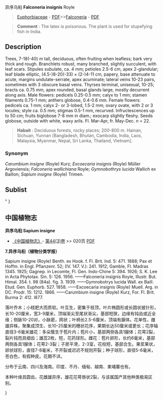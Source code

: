 异序乌桕  **Falconeria insignis** Royle

> [Euphorbiaceae](http://www.iplant.cn/info/Euphorbiaceae?t=foc) - [PDF](http://www.iplant.cn/foc/pdf/Euphorbiaceae.pdf)>>[Falconeria](http://www.iplant.cn/info/Falconeria?t=foc) - [PDF](http://www.iplant.cn/foc/pdf/Falconeria.pdf)


> **Comment** : 
> The latex is poisonous. The plant is used for stupefying fish in India.

## Description

Trees, 7-18(-40) m tall, deciduous, often fruiting when leafless; bark very thick and rough. Branchlets robust, many branched, slightly succulent, with leaf scars. Stipules subulate, ca. 4 mm; petioles 2.5-6 cm, apex 2-glandular; leaf blade elliptic, (4.5-)8-20(-33) × (2-)4-11 cm, papery, base attenuate to acute, margins undulate-serrate, apex acuminate; lateral veins 10-23 pairs, sometimes with 3 obscure basal veins. Thyrses terminal, unisexual, 10-25; bracts ca. 0.75 mm, apex rounded, basal glands large, mostly decurrent along axis. Male flowers: pedicels 0.25-0.5 mm; calyx to 1 mm; stamen filaments 0.75-1 mm; anthers globose, 0.4-0.6 mm. Female flowers: pedicels ca. 1 mm; calyx 2- or 3-lobed, 1.5-2 mm; ovary ovate, with 2 or 3 locules; style ca. 0.5 mm; stigmas 0.5-1 mm, recurved. Infructescences up to 50 cm; fruits biglobose 7-8 mm in diam.; exocarp slightly fleshy. Seeds globose, outside with white, waxy arils. Fl. Mar-Apr, fr. May-Dec. *n* = 22.


> **Habait** : 
> Deciduous forests, rocky places; 200-800 m. Hainan, Sichuan, Yunnan [Bangladesh, Bhutan, Cambodia, India, Laos, Malaysia, Myanmar, Nepal, Sri Lanka, Thailand, Vietnam].

### Synonym
*Carumbium insigne* (Royle) Kurz; *Excoecaria insignis* (Royle) Müller Argoviensis; *Falconeria wallichiana* Royle; *Gymnobothrys lucida* Wallich ex Baillon; *Sapium insigne* (Royle) Trimen.


## Sublist
"
}
## 中国植物志



**异序乌桕 Sapium insigne**

* [《中国植物志》](http://www.iplant.cn/frps)- [第44(3)卷](http://www.iplant.cn/frps/vol/44(3)) >> 020页 [PDF](http://www.iplant.cn/frps/pdf/44(3)/020.PDF)


**7.异序乌桕（植物分类学报）**

Sapium insigne (Royle) Benth. ex Hook. f. Fl. Brit. Ind. 5: 471. 1888; Pax et Hoffm. in Engl. Pflanzenr. 52; (IV. 147. V.): 241. 1912; Gamble, Fl. Madras 1345. 1925; Gagnep. in Lecomte, Fl. Gen. Indo-Chine 5: 394. 1926; S. K. Lee in Acta Phytotax. Sin. 5: 126. 1956. ——Falconeria insignis Royle, Illustr. But. Himal. 354. t. 98 (84a). fig. 3. 1939. ——Gymnobotrys lucida Wall. ex Baill. Etud. Gen. Euphorb. 527. 1858. ——Excoecaria insignis (Royle) Muell. Arg. in DC. Prodr. 15: 1212. 1866. ——Carumbium insigne (Royle) Kurz, For. Fl. Brit. Burma 2: 412. l877.

落叶乔木；小枝肥大而质软。叶互生，密集于枝顶，叶片椭圆形或长圆状披针形，长10-20厘米，宽3-9厘米，顶端渐尖至尾状渐尖，基部短狭，边缘有钝齿或近全缘；侧脉10-20对，小脉密，网状；叶柄长2.5-6厘米，顶端有腺体。花单性，雌雄异株，聚集成顶生、长10-25厘米的穗状花序，果期长达50厘米或更长；花序轴直径3-6毫米雄花：多朵簇生于苞片内；苞片小，基部两侧各具1腺体；花萼2裂，裂片钝而具细齿；雄蕊2枚，短，花药球形。雌花：苞片卵形，长约6毫米，基部两侧各具1腺体；花萼2-3裂；子房平滑，2-3室，花柱短，基部合生。果浆果状，卵状球形，直径7-8毫米，不开裂或迟迟不规则开裂；种子球形，直径5-6毫米，苍白色，有假种皮。花期不详。

分布于云南、四川及海南。印度、不丹、缅甸、越南、柬埔寨也有。

本种叶缘具圆齿，花雌雄异序，雄花花萼唇状2裂，与该属国产其他种类极易区别。



}
